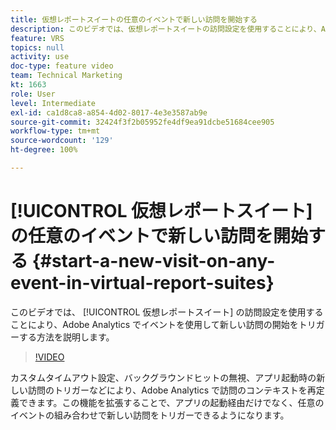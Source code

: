 ```yaml
---
title: 仮想レポートスイートの任意のイベントで新しい訪問を開始する
description: このビデオでは、仮想レポートスイートの訪問設定を使用することにより、Adobe Analytics でイベントを使用して新しい訪問の開始をトリガーする方法を説明します。
feature: VRS
topics: null
activity: use
doc-type: feature video
team: Technical Marketing
kt: 1663
role: User
level: Intermediate
exl-id: ca1d8ca8-a854-4d02-8017-4e3e3587ab9e
source-git-commit: 32424f3f2b05952fe4df9ea91dcbe51684cee905
workflow-type: tm+mt
source-wordcount: '129'
ht-degree: 100%

---
```


# [!UICONTROL 仮想レポートスイート] の任意のイベントで新しい訪問を開始する {#start-a-new-visit-on-any-event-in-virtual-report-suites}

このビデオでは、 [!UICONTROL 仮想レポートスイート] の訪問設定を使用することにより、Adobe Analytics でイベントを使用して新しい訪問の開始をトリガーする方法を説明します。 

>[!VIDEO](https://video.tv.adobe.com/v/23129/?quality=12)

カスタムタイムアウト設定、バックグラウンドヒットの無視、アプリ起動時の新しい訪問のトリガーなどにより、Adobe Analytics で訪問のコンテキストを再定義できます。この機能を拡張することで、アプリの起動経由だけでなく、任意のイベントの組み合わせで新しい訪問をトリガーできるようになります。

